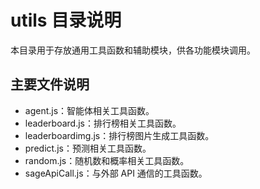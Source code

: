 # utils 目录说明

本目录用于存放通用工具函数和辅助模块，供各功能模块调用。

## 主要文件说明
- agent.js：智能体相关工具函数。
- leaderboard.js：排行榜相关工具函数。
- leaderboardimg.js：排行榜图片生成工具函数。
- predict.js：预测相关工具函数。
- random.js：随机数和概率相关工具函数。
- sageApiCall.js：与外部 API 通信的工具函数。 